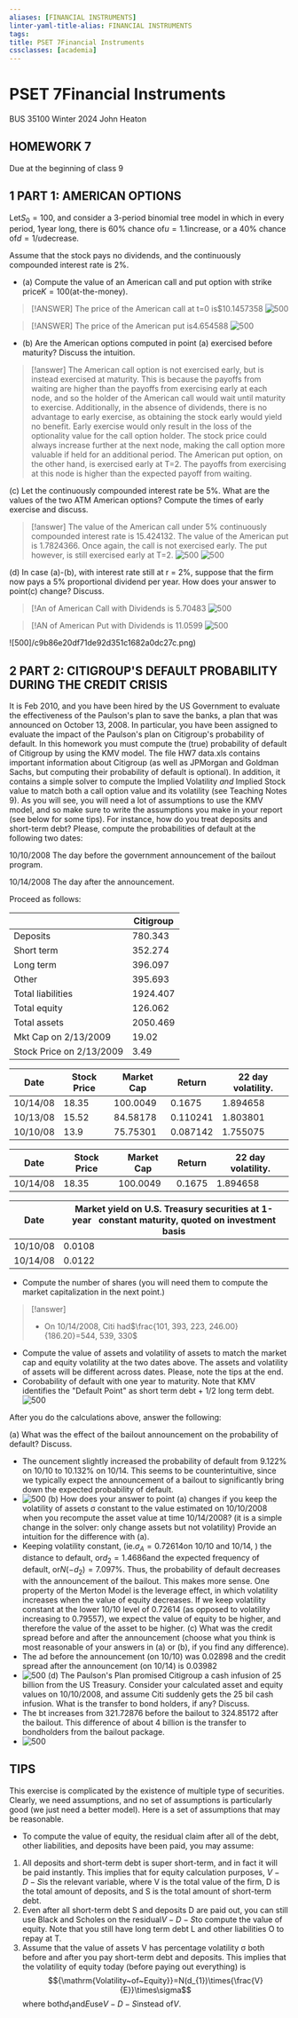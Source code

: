 ```yaml
---
aliases: [FINANCIAL INSTRUMENTS]
linter-yaml-title-alias: FINANCIAL INSTRUMENTS
tags: 
title: PSET 7Financial Instruments
cssclasses: [academia]
---
```


# PSET 7Financial Instruments

BUS 35100 Winter 2024 John Heaton

## HOMEWORK 7

Due at the beginning of class 9

## 1 PART 1: AMERICAN OPTIONS

Let$S_0 = 100$,  and consider a 3-period binomial tree model in which in every period,  1year long,  there is 60% chance of$u = 1.1$increase,  or a 40% chance of$d = 1/u$decrease.

Assume that the stock pays no dividends,  and the continuously compounded interest rate is 2%.

- (a) Compute the value of an American call and put option with strike price$K = 100$(at-the-money).

> [!ANSWER]
> The price of the American call at t=0 is$10.1457358
>  ![500](92cebeb95864bc4a296361c40c2c2e6f.png)

> [!ANSWER]
> The price of the American put is$4.654588$
>  ![500](ec83b9f05d0ec6266517f834840946f0.png)

>

- (b) Are the American options computed in point (a) exercised before maturity? Discuss the intuition.

> [!answer]
> The American call option is not exercised early,  but is instead exercised at maturity. This is because the payoffs from waiting are higher than the payoffs from exercising early at each node,  and so the holder of the American call would wait until maturity to exercise. Additionally,  in the absence of dividends,  there is no advantage to early exercise,  as obtaining the stock early would yield no benefit. Early exercise would only result in the loss of the optionality value for the call option holder. The stock price could always increase further at the next node,  making the call option more valuable if held for an additional period.
> The American put option,  on the other hand,  is exercised early at T=2. The payoffs from exercising at this node is higher than the expected payoff from waiting.

(c) Let the continuously compounded interest rate be 5%. What are the values of the two ATM American options? Compute the times of early exercise and discuss.

> [!answer] The value of the American call under 5% continuously compounded interest rate is 15.424132. The value of the American put is 1.7824366. Once again,  the call is not exercised early. The put however,  is still exercised early at T=2.
>  ![500](7fec7bdb24c17f02a6b7187d6968379c.png)
>  ![500](15e0c2b3aa6e65d382d5f7b039fd160f.png)

(d) In case (a)-(b),  with interest rate still at r = 2%,  suppose that the firm now pays a 5% proportional dividend per year. How does your answer to point(c) change? Discuss.

> [!An of American Call with Dividends is 5.70483
>  ![500](attachment/f9ef49fd213f16fa6496f725291e2007.png)

> [!AN of American Put with Dividends is 11.0599
>  ![500](attachment/0475e63afdbf889c5d28d2ef1607dd82.png)
>

 ![500]/c9b86e20df71de92d351c1682a0dc27c.png)

## 2 PART 2: CITIGROUP'S DEFAULT PROBABILITY DURING THE CREDIT CRISIS

It is Feb 2010,  and you have been hired by the US Government to evaluate the effectiveness of the Paulson's plan to save the banks,  a plan that was announced on October 13,  2008. In particular,  you have been assigned to evaluate the impact of the Paulson's plan on Citigroup's probability of default. In this homework you must compute the (true) probability of default of Citigroup by using the KMV model. The file HW7 data.xls contains important information about Citigroup (as well as JPMorgan and Goldman Sachs,  but computing their probability of default is optional). In addition,  it contains a simple solver to compute the Implied Volatility *and* Implied Stock value to match both a call option value and its volatility (see Teaching Notes 9). As you will see,  you will need a lot of assumptions to use the KMV model,  and so make sure to write the assumptions you make in your report (see below for some tips). For instance,  how do you treat deposits and short-term debt? Please,  compute the probabilities of default at the following two dates:

10/10/2008 The day before the government announcement of the bailout program.

10/14/2008 The day after the announcement.

Proceed as follows:

|                          | Citigroup |
| ------------------------ | --------- |
| Deposits                 | 780.343   |
| Short term               | 352.274   |
| Long term                | 396.097   |
| Other                    | 395.693   |
| Total liabilities        | 1924.407  |
| Total equity             | 126.062   |
| Total assets             | 2050.469  |
| Mkt Cap on 2/13/2009     | 19.02     |
| Stock Price on 2/13/2009 | 3.49      |

| Date     | Stock Price | Market Cap | Return   | 22 day volatility. |
| -------- | ----------- | ---------- | -------- | ------------------ |
| 10/14/08 | 18.35       | 100.0049   | 0.1675   | 1.894658           |
| 10/13/08 | 15.52       | 84.58178   | 0.110241 | 1.803801           |
| 10/10/08 | 13.9        | 75.75301   | 0.087142 | 1.755075           |

| Date     | Stock Price | Market Cap | Return | 22 day volatility. |
| -------- | ----------- | ---------- | ------ | ------------------ |
| 10/14/08 | 18.35       | 100.0049   | 0.1675 | 1.894658           |

| Date     | Market yield on U.S. Treasury securities at 1-year   constant maturity,    quoted on investment basis |
| -------- | -------------------------------------------------------------------------------------------------- |
| 10/10/08 | 0.0108                                                                                             |
| 10/14/08 | 0.0122                                                                                             |

- Compute the number of shares (you will need them to compute the market capitalization in the next point.)

> [!answer]
> - On 10/14/2008,  Citi had$\frac{101,   393,   223,   246.00}{186.20}=544,   539,   330$

- Compute the value of assets and volatility of assets to match the market cap and equity volatility at the two dates above. The assets and volatility of assets will be different across dates. Please,  note the tips at the end.
- Corobability of default with one year to maturity. Note that KMV identifies the "Default Point" as short term debt + 1/2 long term debt.
 ![500](attachment/f38b8d64617760fde019fdc8e395e583.jpeg)

After you do the calculations above,  answer the following:

(a) What was the effect of the bailout announcement on the probability of default? Discuss.

- The ouncement slightly increased the probability of default from 9.122% on 10/10 to 10.132% on 10/14. This seems to be counterintuitive,  since we typically expect the announcement of a bailout to significantly bring down the expected probability of default.
-  ![500](attachment/7fe8097bf9c95a2919f0af227b856007.png)
(b) How does your answer to point (a) changes if you keep the volatility of assets σ constant to the value estimated on 10/10/2008 when you recompute the asset value at time 10/14/2008? (it is a simple change in the solver: only change assets but not volatility) Provide an intuition for the difference with (a).
- Keeping volatility constant,  (ie.$\sigma_{A}=0.72614$on 10/10 and 10/14,  ) the distance to default,  or$d_{2}=1.4686$and the expected frequency of default,  or$N(-d_{2})=7.097\%$. Thus,  the probability of default decreases with the announcement of the bailout. This makes more sense. One property of the Merton Model is the leverage effect,  in which volatility increases when the value of equity decreases. If we keep volatility constant at the lower 10/10 level of 0.72614 (as opposed to volatility increasing to 0.79557),  we expect the value of equity to be higher,  and therefore the value of the asset to be higher.
(c) What was the credit spread before and after the announcement (choose what you think is most reasonable of your answers in (a) or (b),  if you find any difference).
- The ad before the announcement (on 10/10) was 0.02898 and the credit spread after the announcement (on 10/14) is 0.03982
-  ![500](attachment/3fdac17bd64dfe392b2f8595a83ade7f.png)
(d) The Paulson's Plan promised Citigroup a cash infusion of 25 billion from the US Treasury. Consider your calculated asset and equity values on 10/10/2008,  and assume Citi suddenly gets the 25 bil cash infusion. What is the transfer to bond holders,  if any? Discuss.
- The bt increases from 321.72876 before the bailout to 324.85172 after the bailout. This difference of about 4 billion is the transfer to bondholders from the bailout package.
-  ![500](attachment/d68acb98496df7b7c8a89aac79b2d836.png)
## TIPS

This exercise is complicated by the existence of multiple type of securities. Clearly,  we need assumptions,  and no set of assumptions is particularly good (we just need a better model). Here is a set of assumptions that may be reasonable.

- To compute the value of equity,  the residual claim after all of the debt,  other liabilities,  and deposits have been paid,  you may assume:
1. All deposits and short-term debt is super short-term,  and in fact it will be paid instantly. This implies that for equity calculation purposes,  $V − D − S$is the relevant variable,  where V is the total value of the firm,  D is the total amount of deposits,  and S is the total amount of short-term debt.
1. Even after all short-term debt S and deposits D are paid out,  you can still use Black and Scholes on the residual$V − D − S$to compute the value of equity. Note that you still have long term debt L and other liabilities O to repay at T.
1. Assume that the value of assets V has percentage volatility σ both before and after you pay short-term debt and deposits. This implies that the volatility of equity today (before paying out everything) is
$${\mathrm{Volatility~of~Equity}}=N(d_{1})\times{\frac{V}{E}}\times\sigma$$
where both$d_1$and$E$use$V − D − S$instead of$V$.